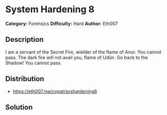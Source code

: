 # System Hardening 8
**Category:** Forensics
**Difficulty:** Hard
**Author:** Eth007

## Description

I am a servant of the Secret Fire, wielder of the flame of Anor. You cannot pass. The dark fire will not avail you, flame of Udûn. Go back to the Shadow! You cannot pass.

## Distribution

- https://eth007.me/cypat/syshardening8

## Solution

